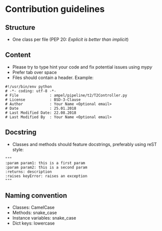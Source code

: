 Contribution guidelines
=======================

Structure
---------

- One class per file (PEP 20: _Explicit is better than implicit_)


Content
-------

- Please try to type hint your code and fix potential issues using _mypy_
- Prefer tab over space
- Files should contain a header. Example:
```
#!/usr/bin/env python
# -*- coding: utf-8 -*-
# File              : ampel/pipeline/t2/T2Controller.py
# License           : BSD-3-Clause
# Author            : Your Name <Optional email>
# Date              : 25.01.2018
# Last Modified Date: 22.08.2018
# Last Modified By  : Your Name <Optional email>
```


Docstring
---------
- Classes and methods should feature docstrings,
  preferably using reST style:
```
"""
:param param1: this is a first param
:param param2: this is a second param
:returns: description
:raises keyError: raises an exception
"""
```

Naming convention
-----------------

- Classes: CamelCase
- Methods: snake_case
- Instance variables: snake_case
- Dict keys: lowercase
